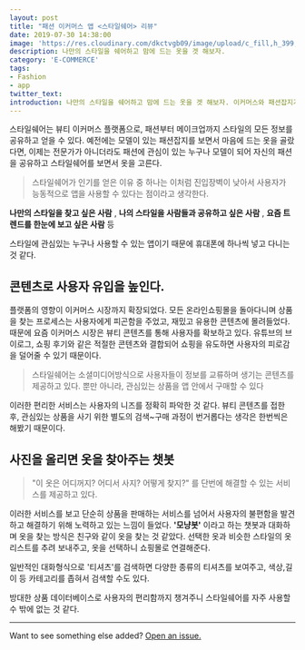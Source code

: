 ```yaml
---
layout: post
title: "패션 이커머스 앱 <스타일쉐어> 리뷰"
date: 2019-07-30 14:38:00
image: 'https://res.cloudinary.com/dkctvgb09/image/upload/c_fill,h_399,w_760/v1564466393/412_shop1_959109_rfuulb.jpg'
description: 나만의 스타일을 쉐어하고 맘에 드는 옷을 겟 해보자.
category: 'E-COMMERCE'
tags:
- Fashion
- app
twitter_text: 
introduction: 나만의 스타일을 쉐어하고 맘에 드는 옷을 겟 해보자. 이커머스와 패션잡지가 만난듯한 플랫폼.
---
```


스타일쉐어는 뷰티 이커머스 플랫폼으로, 패션부터 메이크업까지 스타일의 모든 정보를 공유하고 얻을 수 있다.
예전에는 모델이 있는 패션잡지를 보면서 마음에 드는 옷을 골랐다면, 이제는 전문가가 아니더라도 패션에 관심이 있는 누구나 모델이 되어 자신의 패션을 공유하고 스타일쉐어를 보면서 옷을 고른다. 

> 스타일쉐어가 인기를 얻은 이유 중 하나는 이처럼 진입장벽이 낮아서 사용자가 능동적으로 앱을 사용할 수 있다는 점이라고 생각한다.

**나만의 스타일을 찾고 싶은 사람** , **나의 스타일을 사람들과 공유하고 싶은 사람** , **요즘 트렌드를 한눈에 보고 싶은 사람** 등

스타일에 관심있는 누구나 사용할 수 있는 앱이기 때문에 휴대폰에 하나씩 넣고 다니는 것 같다.

## 콘텐츠로 사용자 유입을 높인다.

플랫폼의 영향이 이커머스 시장까지 확장되었다. 모든 온라인쇼핑몰을 돌아다니며 상품을 찾는 프로세스는 사용자에게 피곤함을 주었고, 재밌고 유용한 콘텐츠에 몰려들었다. 때문에 요즘 이커머스 시장은 뷰티 콘텐츠를 통해 사용자를 확보하고 있다. 유튜브의 브이로그, 쇼핑 후기와 같은 적절한 콘텐츠와 결합되어 쇼핑을 유도하면 사용자의 피로감을 덜어줄 수 있기 때문이다.

> 스타일쉐어는 소셜미디어방식으로 사용자들이 정보를 교류하며 생기는 콘텐츠를 제공하고 있다. 뿐만 아니라, 관심있는 상품을 앱 안에서 구매할 수 있다

이러한 편리한 서비스는 사용자의 니즈를 정확히 파악한 것 같다. 뷰티 콘텐츠를 접한 후, 관심있는 상품을 사기 위한 별도의 검색~구매 과정이 번거롭다는 생각은 한번씩은 해봤기 때문이다.  


## 사진을 올리면 옷을 찾아주는 챗봇

> "이 옷은 어디꺼지? 어디서 사지? 어떻게 찾지?" 를 단번에 해결할 수 있는 서비스를 제공하고 있다. 

이러한 서비스를 보고 단순히 상품을 판매하는 서비스를 넘어서 사용자의 불편함을 발견하고 해결하기 위해 노력하고 있는 느낌이 들었다. 
**'모냥봇'** 이라고 하는 챗봇과 대화하며 옷을 찾는 방식은 친구와 같이 옷을 찾는 것 같았다. 선택한 옷과 비슷한 스타일의 옷 리스트를 추려 보내주고, 옷을 선택하니 쇼핑몰로 연결해준다.

일반적인 대화형식으로 '티셔츠'를 검색하면 다양한 종류의 티셔츠를 보여주고, 색상,길이 등 카테고리를 좁혀서 검색할 수도 있다.

방대한 상품 데이터베이스로 사용자의 편리함까지 챙겨주니 스타일쉐어를 자주 사용할 수 밖에 없는 것 같다.  


-----

Want to see something else added? <a href="https://www.styleshare.kr/">Open an issue.</a>










